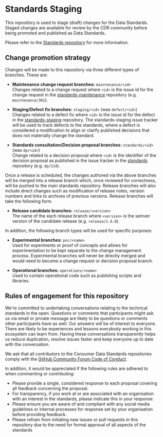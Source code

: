 # Standards Staging

This repository is used to stage (draft) changes for the Data Standards. Staged changes are available for review by the CDR community before being promoted and published as Data Standards.

Please refer to the [Standards repository](https://github.com/ConsumerDataStandardsAustralia/standards) for more information.

## Change promotion strategy

Changes will be made to this repository via three different types of branches. These are:

* **Maintenance change request branches:** `maintenance/<id>`<br>
Changes related to a change request where `<id>` is the issue id for the change request in the [standards-maintenance](https://github.com/ConsumerDataStandardsAustralia/standards-maintenance) repository (e.g. `maintenance/301`).
 
* **Staging/Defect fix branches:** `staging/<id>` (was `defect/<id>`)<br>
Changes related to a defect fix where `<id>` is the issue id for the defect in the [standards-staging](https://github.com/ConsumerDataStandardsAustralia/standards-staging) repository. The standards-staging issue tracker will be used to track defects to the standards, where a defect is considered a modification to align or clarify published decisions that does not materially change the standard.

* **Standards consultation/Decision proposal branches:** `standards/<id>` (was `dp/<id>`)<br>
Change related to a decision proposal where `<id>` is the identifier of the decision proposal as published in the issue tracker in the [standards](https://github.com/ConsumerDataStandardsAustralia/standards) repository (e.g. `dp/114`).

Once a release is scheduled, the changes authored via the above branches will be merged into a release branch which, once reviewed for correctness, will be pushed to the main standards repository. Release branches will also include direct changes such as modification of release notes, version numbers and links to archives of previous versions. Release branches will take the following form.

* **Release candidate branches:** `release/<version>`<br>
The name of the each release branch where `<version>` is the semver version of the candidate release (e.g. `release/1.6.0`).
 
In addition, the following branch types will be used for specific purposes:

* **Experimental branches:** `poc/<name>`<br>
Used for experiments or proof of concepts and allows for experimentation to be kept separate to the change management process. Experimental branches will never be directly merged and would need to become a change request or decision proposal branch.

* **Operational branches:** `operations/<name>`<br>
Used to contain operational code such as publishing scripts and libraries.

## Rules of engagement for this repository

We're committed to undertaking conversations relating to the technical standards in the open. Questions or comments that participants might ask us via email or private message are likely to be questions or comments other participants have as well. Our answers will be of interest to everyone. There are likely to be experiences and lessons everybody working in this ecosystem can learn from. Having these conversations transparently helps us reduce duplication, resolve issues faster and keep everyone up to date with the conversation.

We ask that all contributors to the Consumer Data Standards repositories comply with the [GitHub Community Forum Code of Conduct](https://help.github.com/articles/github-community-forum-code-of-conduct/).

In addition, it would be appreciated if the following rules are adhered to when commenting or contributing:
* Please provide a single, considered response to each proposal covering all feedback concerning the proposal.
* For transparency, if you work at or are associated with an organisation with an interest in the standards, please indicate this in your response.
* Please ensure you are aware of and compliant with any social media guidelines or internal processes for response set by your organisation before providing feedback.
* Please refrain from initiating new issues or pull requests in this repository due to the need for formal approval of all aspects of the standards
